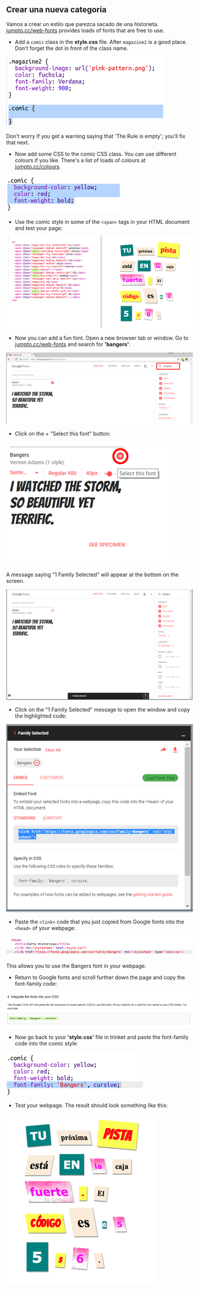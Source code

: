 ## Crear una nueva categoría

Vamos a crear un estilo que parezca sacado de una historieta. <a href="http://jumpto.cc/web-fonts" target="_blank">jumpto.cc/web-fonts</a> provides loads of fonts that are free to use.

+ Add a `comic` class in the **style.css** file. After `magazine2` is a good place. Don't forget the dot in front of the class name. 

![captura de pantalla](images/letter-comic1.png)

Don't worry if you get a warning saying that 'The Rule is empty'; you'll fix that next.

+ Now add some CSS to the comic CSS class. You can use different colours if you like. There's a list of loads of colours at <a href="http://jumpto.cc/colours" target="_blank">jumpto.cc/colours</a>.

![captura de pantalla](images/letter-comic2.png)

+ Use the comic style in some of the `<span>` tags in your HTML document and test your page:

![screenshot](images/letter-comic-output.png)

+ Now you can add a fun font. Open a new browser tab or window. Go to <a href="http://jumpto.cc/web-fonts" target="_blank">jumpto.cc/web-fonts</a> and search for **'bangers'**:

![captura de pantalla](images/letter-gfonts-1-annotated.png)

+ Click on the + "Select this font" button:

![captura de pantalla](images/letter-gfonts-2-annotated.png)

A message saying "1 Family Selected" will appear at the bottom on the screen.

![captura de pantalla](images/letter-gfonts-3.png)

+ Click on the "1 Family Selected" message to open the window and copy the highlighted code:

![screenshot](images/letter-gfonts-4.png)

+ Paste the `<link>` code that you just copied from Google fonts into the `<head>` of your webpage:

![captura de pantalla](images/letter-fonts-head.png)

This allows you to use the Bangers font in your webpage.

+ Return to Google fonts and scroll further down the page and copy the font-family code:

![captura de pantalla](images/letter-fonts-bangers.png)

+ Now go back to your **'style.css'** file in trinket and paste the font-family code into the comic style:

![captura de pantalla](images/letter-fonts-comic.png)

+ Test your webpage. The result should look something like this: 

![captura de pantalla](images/letter-fonts-output.png)
